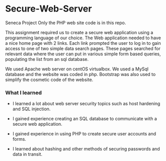 # Secure-Web-Server
Seneca Project
Only the PHP web site code is in this repo.

This assignment required us to create a secure web application using a programming language of our choice. The Web application needed to have a nice home page with 2 links. Each link prompted the user to log in to gain access to one of two simple data search pages. These pages searched for relevant data where the user can put in various simple form based queries, populating the list from an sql database.

We used Apache web server on centOS virtualbox. We used a MySql database and the website was coded in php. Bootstrap was also used to simplify the cosmetic code of the website.

### What I learned

- I learned a lot about web server security topics such as host hardening and SQL injection. 

- I gained experience creating an SQL database to communicate with a secure web application.

- I gained experience in using PHP to create secure user accounts and forms.

- I learned about hashing and other methods of securing passwords and data in transit.
